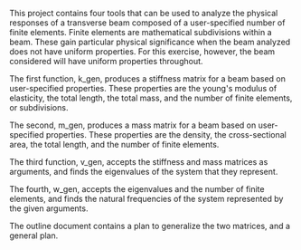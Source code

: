 This project contains four tools that can be used to analyze the physical responses of a transverse beam composed of a user-specified number of finite elements. Finite elements are mathematical subdivisions within a beam. These gain particular physical significance when the beam analyzed does not have uniform properties. For this exercise, however, the beam considered will have uniform properties throughout.

The first function, k_gen, produces a stiffness matrix for a beam based on user-specified properties. These properties are the young's modulus of elasticity, the total length, the total mass, and the number of finite elements, or subdivisions.

The second, m_gen, produces a mass matrix for a beam based on user-specified properties. These properties are the density, the cross-sectional area, the total length, and the number of finite elements.

The third function, v_gen, accepts the stiffness and mass matrices as arguments, and finds the eigenvalues of the system that they represent.

The fourth, w_gen, accepts the eigenvalues and the number of finite elements, and finds the natural frequencies of the system represented by the given arguments.

The outline document contains a plan to generalize the two matrices, and a general plan.
